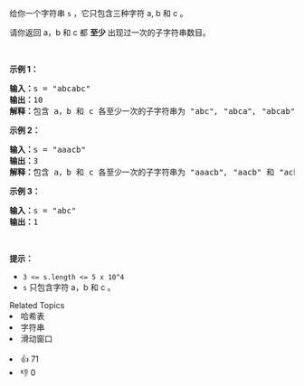<p>给你一个字符串 <code>s</code>&nbsp;，它只包含三种字符 a, b 和 c 。</p>

<p>请你返回 a，b 和 c 都&nbsp;<strong>至少&nbsp;</strong>出现过一次的子字符串数目。</p>

<p>&nbsp;</p>

<p><strong>示例 1：</strong></p>

<pre><strong>输入：</strong>s = &quot;abcabc&quot;
<strong>输出：</strong>10
<strong>解释：</strong>包含 a，b 和 c 各至少一次的子字符串为<em> &quot;</em>abc<em>&quot;, &quot;</em>abca<em>&quot;, &quot;</em>abcab<em>&quot;, &quot;</em>abcabc<em>&quot;, &quot;</em>bca<em>&quot;, &quot;</em>bcab<em>&quot;, &quot;</em>bcabc<em>&quot;, &quot;</em>cab<em>&quot;, &quot;</em>cabc<em>&quot; </em>和<em> &quot;</em>abc<em>&quot; </em>(<strong>相同</strong><strong>字符串算多次</strong>)<em>。</em>
</pre>

<p><strong>示例 2：</strong></p>

<pre><strong>输入：</strong>s = &quot;aaacb&quot;
<strong>输出：</strong>3
<strong>解释：</strong>包含 a，b 和 c 各至少一次的子字符串为<em> &quot;</em>aaacb<em>&quot;, &quot;</em>aacb<em>&quot; </em>和<em> &quot;</em>acb<em>&quot; 。</em>
</pre>

<p><strong>示例 3：</strong></p>

<pre><strong>输入：</strong>s = &quot;abc&quot;
<strong>输出：</strong>1
</pre>

<p>&nbsp;</p>

<p><strong>提示：</strong></p>

<ul>
	<li><code>3 &lt;= s.length &lt;= 5 x 10^4</code></li>
	<li><code>s</code>&nbsp;只包含字符 a，b 和 c 。</li>
</ul>
<div><div>Related Topics</div><div><li>哈希表</li><li>字符串</li><li>滑动窗口</li></div></div><br><div><li>👍 71</li><li>👎 0</li></div>